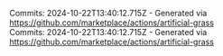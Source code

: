 Commits: 2024-10-22T13:40:12.715Z - Generated via https://github.com/marketplace/actions/artificial-grass
<br>
Commits: 2024-10-22T13:40:12.715Z - Generated via https://github.com/marketplace/actions/artificial-grass
<br>
